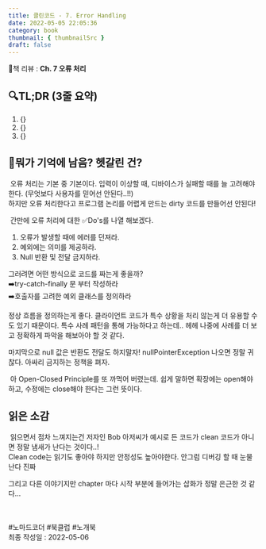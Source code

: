```yaml
---
title: 클린코드 - 7. Error Handling
date: 2022-05-05 22:05:36
category: book
thumbnail: { thumbnailSrc }
draft: false
---
```


📙책 리뷰 : **Ch. 7 오류 처리**<br>

## 🔍TL;DR (3줄 요약)

1. {}
2. {}
3. {}

## 🤔뭐가 기억에 남음? 헷갈린 건?

&nbsp;오류 처리는 기본 중 기본이다. 입력이 이상할 때, 디바이스가 실패할 때를 늘 고려해야한다. (무엇보다 사용자를 믿어선 안된다..!!)<br>
하지만 오류 처리한다고 프로그램 논리를 어렵게 만드는 dirty 코드를 만들어선 안된다!  

&nbsp;간만에 오류 처리에 대한 ✅Do's를 나열 해보겠다.
1. 오류가 발생할 때에 에러를 던져라.
2. 예외에는 의미를 제공하라.
3. Null 반환 및 전달 금지하라.  

그러려면 어떤 방식으로 코드를 짜는게 좋을까?<br>
➡️try-catch-finally 문 부터 작성하라<br>
➡️호출자를 고려한 예외 클래스를 정의하라  

정상 흐름을 정의하는게 좋다. 클라이언트 코드가 특수 상황을 처리 않는게 더 유용할 수도 있기 때문이다. 특수 사례 패턴을 통해 가능하다고 하는데.. 헤헤 나중에 사례를 더 보고 정확하게 파악을 해보아야 할 것 같다.

마지막으로 null 값은 반환도 전달도 하지말자! nullPointerException 나오면 정말 귀찮다.
아싸리 금지하는 정책을 펴자.

&nbsp;아 Open-Closed Principle를 또 까먹어 버렸는데.
쉽게 말하면 확장에는 open해야 하고, 수정에는 close해야 한다는 그런 뜻이다.
## 읽은 소감

&nbsp;읽으면서 점차 느껴지는건 저자인 Bob 아저씨가 예시로 든 코드가 clean 코드가 아니면 정말 냄새가 난다는 것이다..!<br>
Clean code는 읽기도 좋아야 하지만 안정성도 높아야한다. 안그럼 디버깅 할 때 눈물난다 진짜  

그리고 다른 이야기지만 chapter 마다 시작 부분에 들어가는 삽화가 정말 은근한 것 같다...

<br><br> #노마드코더 #북클럽 #노개북<br>
최종 작성일 : 2022-05-06